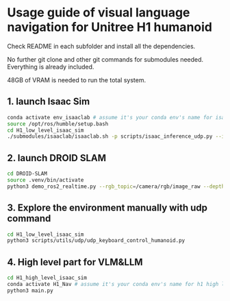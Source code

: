 # Usage guide of visual language navigation for Unitree H1 humanoid

Check README in each subfolder and install all the dependencies.

No further git clone and other git commands for submodules needed. Everything is already included.

48GB of VRAM is needed to run the total system.

## 1. launch Isaac Sim
```bash
conda activate env_isaaclab # assume it's your conda env's name for isaac sim&lab
source /opt/ros/humble/setup.bash
cd H1_low_level_isaac_sim
./submodules/isaaclab/isaaclab.sh -p scripts/isaac_inference_udp.py --infinite-episode --enable_cameras --udp --checkpoint policy/policy_rough.pt
```

## 2. launch DROID SLAM
```bash
cd DROID-SLAM
source .venv/bin/activate
python3 demo_ros2_realtime.py --rgb_topic=/camera/rgb/image_raw --depth_topic=/camera/depth/image_raw --calib=calib/h1.txt --upsample --asynchronous --publish_pose
```

## 3. Explore the environment manually with udp command
```bash
cd H1_low_level_isaac_sim
python3 scripts/utils/udp/udp_keyboard_control_humanoid.py
```

## 4. High level part for VLM&LLM
```bash
cd H1_high_level_isaac_sim
conda activate H1_Nav # assume it's your conda env's name for h1 high level, check requirements.txt
python3 main.py
```